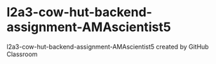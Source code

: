# l2a3-cow-hut-backend-assignment-AMAscientist5
l2a3-cow-hut-backend-assignment-AMAscientist5 created by GitHub Classroom
